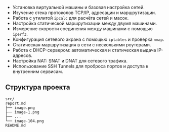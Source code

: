 - Установка виртуальной машины и базовая настройка сетей.
- Изучение стека протоколов TCP/IP, адресации и маршрутизации.
- Работа с утилитой `ipcalc` для расчёта сетей и масок.
- Настройка статической маршрутизации между двумя машинами.
- Измерение скорости соединения между машинами с помощью `iperf3`.
- Конфигурация сетевого экрана с помощью `iptables` и проверка `nmap`.
- Статическая маршрутизация в сети с несколькими роутерами.
- Работа с DHCP-сервером: автоматическая и статическая выдача IP-адресов.
- Настройка NAT: SNAT и DNAT для сетевого трафика.
- Использование SSH Tunnels для проброса портов и доступа к внутренним сервисам.

## Структура проекта
```
src/
report.md
├── image.png
├── image-1.png
├── ...
└── image-104.png
README.md
```